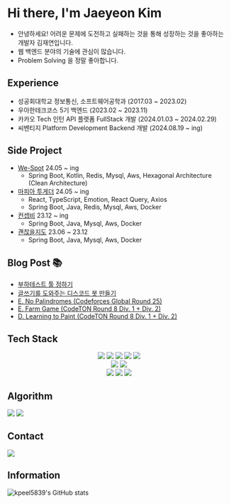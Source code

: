 # Hi there, I'm Jaeyeon Kim

- 안녕하세요! 어려운 문제에 도전하고 실패하는 것을 통해 성장하는 것을 좋아하는 개발자 김재연입니다.
- 웹 백엔드 분야의 기술에 관심이 많습니다.
- Problem Solving 을 정말 좋아합니다.

## Experience 

- 성공회대학교 정보통신, 소프트웨어공학과 (2017.03 ~ 2023.02)
- 우아한테크코스 5기 백엔드 (2023.02 ~ 2023.11)
- 카카오 Tech 인턴 API 플랫폼 FullStack 개발 (2024.01.03 ~ 2024.02.29)
- 씨벤티지 Platform Development Backend 개발 (2024.08.19 ~ ing)

## Side Project

- [We-Spot](https://github.com/YAPP-Github/WeSpot-Backend) 24.05 ~ ing
    - Spring Boot, Kotlin, Redis, Mysql, Aws, Hexagonal Architecture (Clean Architecture)
- [마피아 투게더](https://github.com/mafia-together) 24.05 ~ ing
    - React, TypeScript, Emotion, React Query, Axios
    - Spring Boot, Java, Redis, Mysql, Aws, Docker
- [컨셉비](https://github.com/ConceptBe/conceptbe-backend) 23.12 ~ ing
    - Spring Boot, Java, Mysql, Aws, Docker
- [괜찮을지도](https://github.com/woowacourse-teams/2023-map-befine) 23.06 ~ 23.12
    - Spring Boot, Java, Mysql, Aws, Docker

## Blog Post 📚

<!-- BLOG-POST-LIST:START -->
- [부하테스트 툴 정하기](https://velog.io/@kpeel5839/%EB%B6%80%ED%95%98%ED%85%8C%EC%8A%A4%ED%8A%B8-%ED%88%B4-%EC%A0%95%ED%95%98%EA%B8%B0)
- [글쓰기를 도와주는 디스코드 봇 만들기](https://velog.io/@kpeel5839/%EA%B8%80%EC%93%B0%EA%B8%B0%EB%A5%BC-%EB%8F%84%EC%99%80%EC%A3%BC%EB%8A%94-%EB%94%94%EC%8A%A4%EC%BD%94%EB%93%9C-%EB%B4%87-%EB%A7%8C%EB%93%A4%EA%B8%B0)
- [E. No Palindromes &lpar;Codeforces Global Round 25&rpar;](https://velog.io/@kpeel5839/E.-No-Palindromes-Codeforces-Global-Round-25)
- [E. Farm Game &lpar;CodeTON Round 8 Div. 1 + Div. 2&rpar;](https://velog.io/@kpeel5839/E-Farm-Game-CodeTON-Round-8-Div.-1-Div.-2)
- [D. Learning to Paint &lpar;CodeTON Round 8 Div. 1 + Div. 2&rpar;](https://velog.io/@kpeel5839/D.-Learning-to-Paint-CodeTON-Round-8-Div.-1-Div.-2)
<!-- BLOG-POST-LIST:END -->

## Tech Stack

<p align="center">
  <img src="https://img.shields.io/badge/Java-007396?style=flat-square&logo=Java&logoColor=white"/></a>
  <img src="https://img.shields.io/badge/Kotlin-7F52FF?style=flat-square&logo=Kotlin&logoColor=white"/></a>
  <img src="https://img.shields.io/badge/SpringBoot-6DB33F?style=flat-square&logo=SpringBoot&logoColor=white"/></a>
  <img src="https://img.shields.io/badge/Spring_Data_JPA-6DB33F?style=flat-square&logo=Spring&logoColor=white"/></a>
  <img src="https://img.shields.io/badge/JUnit5-25A162?style=flat-square&logo=JUnit5&logoColor=white"/></a>
  <br>
  <img src="https://img.shields.io/badge/Mysql-4479A1?style=flat-square&logo=MySql&logoColor=white"/></a> 
  <img src="https://img.shields.io/badge/PostgreSQL-4169E1?style=flat-square&logo=PostgreSQL&logoColor=white"/></a> 
  <br>
  <img src="https://img.shields.io/badge/Docker-2496ED?style=flat-square&logo=Docker&logoColor=white"/></a>
  <img src="https://img.shields.io/badge/Amazon_AWS-232F3E?style=flat-square&logo=AmazonAWS&logoColor=white"/></a>
  <img src="https://img.shields.io/badge/GitHub_Actions-2088FF?style=flat-square&logo=GitHubActions&logoColor=white"/></a>
</p>

## Algorithm
[![](http://mazassumnida.wtf/api/v2/generate_badge?boj=kpeel5839&height=100)](https://solved.ac/profile/kpeel5839)
[![](https://leetcard.jacoblin.cool/suheelove?theme=dark&font=Smooch%20Sans&ext=heatmap)](https://leetcode.com/suheelove/)

## Contact

[![](https://camo.githubusercontent.com/2f72ba2491aa518a94b56d77b0b1b667b7d8c43fe20f4bd502af45ab9704d35f/68747470733a2f2f696d672e736869656c64732e696f2f62616467652f6d61696c2d6666666666663f7374796c653d666c61742d737175617265266c6f676f3d476d61696c266c6f676f436f6c6f723d303030303030)](mailto:yshert0605@gmail.com)

## Information

![kpeel5839's GitHub stats](https://github-readme-stats.vercel.app/api?username=kpeel5839&&show_icons=true&theme=vue&height=100)
